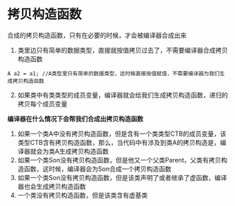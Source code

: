 # 拷贝构造函数
合成的拷贝构造函数，只有在必要的时候，才会被编译器合成出来
1. 类里边只有简单的数据类型，直接就按值拷贝过去了，不需要编译器合成拷贝构造函数
```
A a2 = a1; //A类型里只有简单的数据类型，这时候直接按值赋值，不需要编译器为我们生成拷贝构造函数
```
2. 如果类中有类类型的成员变量，编译器就会给我们生成拷贝构造函数，递归的拷贝每个成员变量

**编译器在什么情况下会帮我们合成出拷贝构造函数**
1. 如果一个类A中没有拷贝构造函数，但是含有一个类类型CTB的成员变量，该类型CTB含有拷贝构造函数，那么，当代码中有涉及到类A的拷贝构造是，编译器就会为类A生成拷贝构造函数
2. 如果一个类Son没有拷贝构造函数，但是他又一个父类Parent，父类有拷贝构造函数，这时候，编译器会为Son合成一个拷贝构造函数
3. 如果一个类Son没有拷贝构造函数，但是该类声明了或者继承了虚函数，编译器也会生成拷贝构造函数
4. 一个类没有拷贝构造函数，但是该类含有虚基类
